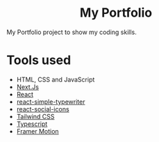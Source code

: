 <h1 align="center">My Portfolio</h1>

My Portfolio project to show my coding skills.

# Tools used #

* HTML, CSS and JavaScript
* [Next.Js](https://nextjs.org/)
* [React](https://react.dev/)
* [react-simple-typewriter](https://www.npmjs.com/package/react-simple-typewriter)
* [react-social-icons](https://www.npmjs.com/package/react-social-icons)
* [Tailwind CSS](https://tailwindcss.com/)
* [Typescript](https://www.typescriptlang.org/)
* [Framer Motion](https://www.framer.com/motion/)